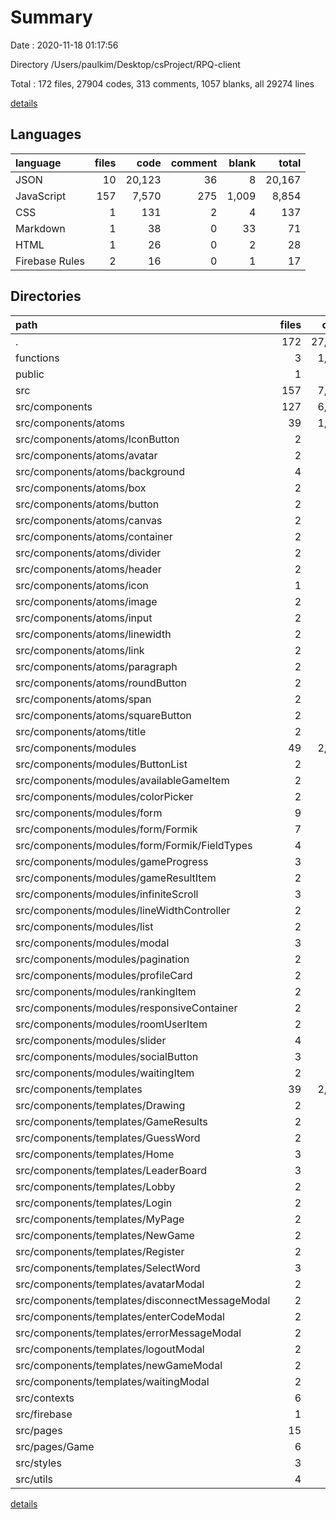 # Summary

Date : 2020-11-18 01:17:56

Directory /Users/paulkim/Desktop/csProject/RPQ-client

Total : 172 files,  27904 codes, 313 comments, 1057 blanks, all 29274 lines

[details](details.md)

## Languages
| language | files | code | comment | blank | total |
| :--- | ---: | ---: | ---: | ---: | ---: |
| JSON | 10 | 20,123 | 36 | 8 | 20,167 |
| JavaScript | 157 | 7,570 | 275 | 1,009 | 8,854 |
| CSS | 1 | 131 | 2 | 4 | 137 |
| Markdown | 1 | 38 | 0 | 33 | 71 |
| HTML | 1 | 26 | 0 | 2 | 28 |
| Firebase Rules | 2 | 16 | 0 | 1 | 17 |

## Directories
| path | files | code | comment | blank | total |
| :--- | ---: | ---: | ---: | ---: | ---: |
| . | 172 | 27,904 | 313 | 1,057 | 29,274 |
| functions | 3 | 1,829 | 7 | 4 | 1,840 |
| public | 1 | 26 | 0 | 2 | 28 |
| src | 157 | 7,700 | 270 | 1,011 | 8,981 |
| src/components | 127 | 6,303 | 209 | 809 | 7,321 |
| src/components/atoms | 39 | 1,427 | 5 | 197 | 1,629 |
| src/components/atoms/IconButton | 2 | 40 | 0 | 8 | 48 |
| src/components/atoms/avatar | 2 | 94 | 0 | 9 | 103 |
| src/components/atoms/background | 4 | 117 | 0 | 16 | 133 |
| src/components/atoms/box | 2 | 74 | 0 | 13 | 87 |
| src/components/atoms/button | 2 | 108 | 0 | 15 | 123 |
| src/components/atoms/canvas | 2 | 135 | 0 | 18 | 153 |
| src/components/atoms/container | 2 | 57 | 0 | 10 | 67 |
| src/components/atoms/divider | 2 | 40 | 0 | 10 | 50 |
| src/components/atoms/header | 2 | 102 | 0 | 8 | 110 |
| src/components/atoms/icon | 1 | 72 | 4 | 6 | 82 |
| src/components/atoms/image | 2 | 36 | 0 | 9 | 45 |
| src/components/atoms/input | 2 | 170 | 0 | 14 | 184 |
| src/components/atoms/linewidth | 2 | 42 | 0 | 9 | 51 |
| src/components/atoms/link | 2 | 52 | 1 | 7 | 60 |
| src/components/atoms/paragraph | 2 | 54 | 0 | 8 | 62 |
| src/components/atoms/roundButton | 2 | 79 | 0 | 13 | 92 |
| src/components/atoms/span | 2 | 54 | 0 | 8 | 62 |
| src/components/atoms/squareButton | 2 | 72 | 0 | 9 | 81 |
| src/components/atoms/title | 2 | 29 | 0 | 7 | 36 |
| src/components/modules | 49 | 2,842 | 176 | 337 | 3,355 |
| src/components/modules/ButtonList | 2 | 56 | 0 | 10 | 66 |
| src/components/modules/availableGameItem | 2 | 100 | 0 | 10 | 110 |
| src/components/modules/colorPicker | 2 | 65 | 0 | 10 | 75 |
| src/components/modules/form | 9 | 812 | 14 | 100 | 926 |
| src/components/modules/form/Formik | 7 | 267 | 4 | 38 | 309 |
| src/components/modules/form/Formik/FieldTypes | 4 | 173 | 3 | 24 | 200 |
| src/components/modules/gameProgress | 3 | 154 | 0 | 14 | 168 |
| src/components/modules/gameResultItem | 2 | 89 | 0 | 14 | 103 |
| src/components/modules/infiniteScroll | 3 | 113 | 12 | 17 | 142 |
| src/components/modules/lineWidthController | 2 | 60 | 8 | 8 | 76 |
| src/components/modules/list | 2 | 105 | 1 | 11 | 117 |
| src/components/modules/modal | 3 | 100 | 0 | 16 | 116 |
| src/components/modules/pagination | 2 | 46 | 0 | 8 | 54 |
| src/components/modules/profileCard | 2 | 62 | 0 | 9 | 71 |
| src/components/modules/rankingItem | 2 | 113 | 0 | 14 | 127 |
| src/components/modules/responsiveContainer | 2 | 48 | 0 | 6 | 54 |
| src/components/modules/roomUserItem | 2 | 111 | 0 | 15 | 126 |
| src/components/modules/slider | 4 | 681 | 141 | 52 | 874 |
| src/components/modules/socialButton | 3 | 51 | 0 | 12 | 63 |
| src/components/modules/waitingItem | 2 | 76 | 0 | 11 | 87 |
| src/components/templates | 39 | 2,034 | 28 | 275 | 2,337 |
| src/components/templates/Drawing | 2 | 204 | 1 | 22 | 227 |
| src/components/templates/GameResults | 2 | 106 | 0 | 12 | 118 |
| src/components/templates/GuessWord | 2 | 95 | 12 | 13 | 120 |
| src/components/templates/Home | 3 | 98 | 2 | 16 | 116 |
| src/components/templates/LeaderBoard | 3 | 121 | 8 | 14 | 143 |
| src/components/templates/Lobby | 2 | 192 | 0 | 17 | 209 |
| src/components/templates/Login | 2 | 136 | 0 | 22 | 158 |
| src/components/templates/MyPage | 2 | 105 | 0 | 10 | 115 |
| src/components/templates/NewGame | 2 | 188 | 1 | 12 | 201 |
| src/components/templates/Register | 2 | 129 | 0 | 21 | 150 |
| src/components/templates/SelectWord | 3 | 168 | 4 | 30 | 202 |
| src/components/templates/avatarModal | 2 | 53 | 0 | 10 | 63 |
| src/components/templates/disconnectMessageModal | 2 | 87 | 0 | 16 | 103 |
| src/components/templates/enterCodeModal | 2 | 60 | 0 | 9 | 69 |
| src/components/templates/errorMessageModal | 2 | 63 | 0 | 8 | 71 |
| src/components/templates/logoutModal | 2 | 87 | 0 | 19 | 106 |
| src/components/templates/newGameModal | 2 | 79 | 0 | 11 | 90 |
| src/components/templates/waitingModal | 2 | 63 | 0 | 13 | 76 |
| src/contexts | 6 | 359 | 3 | 68 | 430 |
| src/firebase | 1 | 19 | 11 | 6 | 36 |
| src/pages | 15 | 642 | 44 | 90 | 776 |
| src/pages/Game | 6 | 65 | 0 | 16 | 81 |
| src/styles | 3 | 279 | 2 | 21 | 302 |
| src/utils | 4 | 83 | 1 | 14 | 98 |

[details](details.md)
